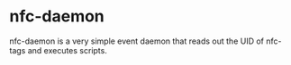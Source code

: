 # nfc-daemon
nfc-daemon is a very simple event daemon that reads out the UID of nfc-tags and executes scripts.
